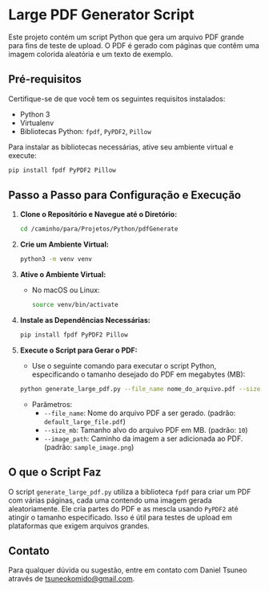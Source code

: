 
# Large PDF Generator Script

Este projeto contém um script Python que gera um arquivo PDF grande para fins de teste de upload. O PDF é gerado com páginas que contêm uma imagem colorida aleatória e um texto de exemplo.

## Pré-requisitos

Certifique-se de que você tem os seguintes requisitos instalados:

- Python 3
- Virtualenv
- Bibliotecas Python: `fpdf`, `PyPDF2`, `Pillow`

Para instalar as bibliotecas necessárias, ative seu ambiente virtual e execute:

```bash
pip install fpdf PyPDF2 Pillow
```

## Passo a Passo para Configuração e Execução

1. **Clone o Repositório e Navegue até o Diretório:**
   ```bash
   cd /caminho/para/Projetos/Python/pdfGenerate
   ```

2. **Crie um Ambiente Virtual:**
   ```bash
   python3 -m venv venv
   ```

3. **Ative o Ambiente Virtual:**
   - No macOS ou Linux:
     ```bash
     source venv/bin/activate
     ```

4. **Instale as Dependências Necessárias:**
   ```bash
   pip install fpdf PyPDF2 Pillow
   ```

5. **Execute o Script para Gerar o PDF:**
   - Use o seguinte comando para executar o script Python, especificando o tamanho desejado do PDF em megabytes (MB):
   ```bash
   python generate_large_pdf.py --file_name nome_do_arquivo.pdf --size_mb 100 --image_path caminho_da_imagem.png
   ```

   - Parâmetros:
     - `--file_name`: Nome do arquivo PDF a ser gerado. (padrão: `default_large_file.pdf`)
     - `--size_mb`: Tamanho alvo do arquivo PDF em MB. (padrão: `10`)
     - `--image_path`: Caminho da imagem a ser adicionada ao PDF. (padrão: `sample_image.png`)

## O que o Script Faz

O script `generate_large_pdf.py` utiliza a biblioteca `fpdf` para criar um PDF com várias páginas, cada uma contendo uma imagem gerada aleatoriamente. Ele cria partes do PDF e as mescla usando `PyPDF2` até atingir o tamanho especificado. Isso é útil para testes de upload em plataformas que exigem arquivos grandes.

## Contato

Para qualquer dúvida ou sugestão, entre em contato com Daniel Tsuneo através de tsuneokomido@gmail.com.
